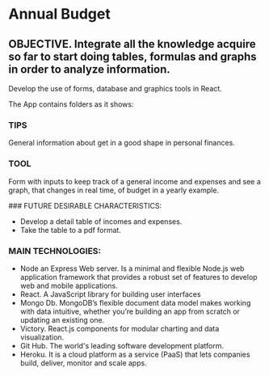 # Annual Budget

## OBJECTIVE. Integrate all the knowledge acquire so far to start doing tables, formulas and graphs in order to analyze information.

Develop the use of forms, database and graphics tools in React.

The App contains folders as it shows:

### TIPS
General information about get in a good shape in personal finances.
### TOOL
Form with inputs to keep track of a general income and expenses and see a graph, that changes in real time, of budget in a yearly example.

### FUTURE DESIRABLE CHARACTERISTICS:
* Develop a detail table of incomes and expenses.
* Take the table to a pdf format. 

### MAIN TECHNOLOGIES:
* Node an Express Web server. Is a minimal and flexible Node.js web application framework that provides a robust set of features to develop web and mobile applications.
* React. A JavaScript library for building user interfaces
* Mongo Db. MongoDB’s flexible document data model makes working with data intuitive, whether you’re building an app from scratch or updating an existing one.
* Victory. React.js components for modular charting and data visualization.
* Git Hub. The world's leading software development platform.
* Heroku. It is a cloud platform as a service (PaaS) that lets companies build, deliver, monitor and scale apps.


